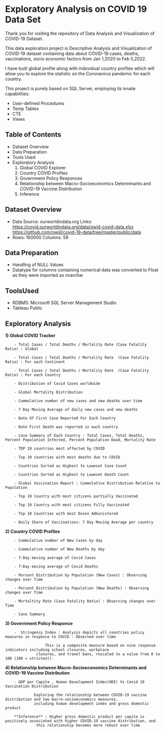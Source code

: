 # Exploratory Analysis on COVID 19 Data Set

Thank you for visiting the repository of Data Analysis and Visualization of COVID-19 Dataset.

This data exploration project is Descriptive Analysis and Visualization of COVID-19 dataset containing data about COVID-19 cases, deaths, vaccinations, socio economic factors from Jan 1,2020 to Feb 5,2022.

I have built global profile along with induvidual country profiles which will allow you to explore the statistic on the Coronavirus pandemic for each country.

This project is purely based on SQL Server, employing its innate capabilities:
- User-defined Procedures
- Temp Tables
- CTE
- Views 

## Table of Contents
- Dataset Overview
- Data Preparation
- Tools Used
- Exploratory Analysis
    1) Global COVID Explorer 
    2) Country COVID Profiles
    3) Government Policy Responces
    4) Relationship between Macro-Socioeconomics Determinants and COVID-19 Vaccine Distribution
    5) Inference
    

## Dataset Overview
- Data Source: ourworldindata.org Links: https://covid.ourworldindata.org/data/owid-covid-data.xlsx https://github.com/owid/covid-19-data/tree/master/public/data
- Rows: 160000 Columns: 59

## Data Preparation
- Handling of NULL Values
- Datatype for columns containing numerical data was converted to Float as they were imported as nvarchar

## ToolsUsed
- RDBMS: Microsoft SQL Server Management Studio
- Tableau Public

## Exploratory Analysis
**1) Global COVID Tracker**

        - Total Cases / Total Deaths / Mortality Rate (Case Fatality Ratio) : Global        
         
        - Total Cases / Total Deaths / Mortality Rate  (Case Fatality Ratio) : For each Continent      
           
        - Total Cases / Total Deaths / Mortality Rate  (Case Fatality Ratio) : For each Country
         
        - Distribution of Covid Cases worldwide 	
         
        - Global Mortality Distribution   
                       
        - Cummulative number of new cases and new deaths over time        
         
        - 7 Day Moving Average of daily new cases and new deaths      
           
        - Date Of First Case Reported For Each Country
         
        - Date First Death was reported in each country     
            
        - Case Summary of Each Country : Total Cases, Total Deaths, Percent Population Infected, Percent Population Dead, Mortality Rate	
         
        - TOP 10 countries most affected by COVID	
         
        - Top 10 countries with most deaths due to COVID 
         
        - Countries Sorted as Highest to Loweset Case Count	
        
        - Countries Sorted as Highest to Loweset Death Count
        
        - Global Vaccination Report : Cummulative Distribution Relative to Population
         
        - Top 10 Country with most citizens partially Vaccinated
         
        - Top 10 Country with most citizens Fully Vaccinated
         
        - Top 10 Countries with most Doses Administered
        
        - Daily Share of Vaccinations: 7 Day Moving Average per country
        
      
**2) Country COVID Profiles**
		
        - Cummulative number of New Cases by day         
         
        - Cummulative number of New Deaths by day	 
         
        - 7-Day moving average of Covid Cases	 
         
        - 7-Day moving average of Covid Deaths      	
         
        - Percent Distribution by Population (New Cases) : Observing changes over Time      	
         
        - Percent Distribution by Population (New Deaths) : Observing changes over Time      	 
         
        - Mortaltity Rate (Case Fatality Ratio) : Observing changes over Time      	
         
        - Case Summary
	
**3) Government Policy Responce**
		
        -  Stringency Index : Analysis depicts all countries policy measures in responce to COVID - Observed over time
        
        		      This is a composite measure based on nine response indicators including school closures, workplace
			      closures, and travel bans, rescaled to a value from 0 to 100 (100 = strictest).
		                
**4) Relationship between Macro-Socioeconomics Determinants and COVID-19 Vaccine Distribution**
		
        - GDP per Capita , Human Development Index(HDI) Vs Covid 19 Vaccination Distribution       
        		     
			     Exploring the relationship between COVID-19 vaccine distribution and two macro-socioeconomics measures, 
			     including human development index and gross domestic product 
			     
        **Inference** : Higher gross domestic product per capita is positively associated with higher COVID-19 vaccine distribution, and
        	      this relationship becomes more robust over time

 


